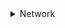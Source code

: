 <details>
  <summary>Network</summary>
  
- [OSI 7 계층](#OSI-7-계층)
- [TCP와 UDP](#TCP와-UDP)
- [TCP/IP](#TCP-IP)
- [3 way handshake](#3-way-handshake)
- [4 way handshake](#4-way-handshake)


  
  
  
  
### OSI 7 계층
- 네트워크에서 통신이 일어나는 과정을 7단계로 나눈 것
- 국제표준화기구(ISO)에서 네트워크 간 호환을 위해 표준 네트워크 모델로 만든 것


OSI 7단계로 정의한 이유는 통신이 일어나는 과정을 단계별로 파악하기 위해서 + 통신 과정 중 특정한 곳에 이상이 생기면 다른 단계의 장비나 소프트웨어 등을 건드리지 않고 통신 장애를 일으킨 그 해당 단계에서 해결할 수 있기 때문임

![](https://velog.velcdn.com/images/posasac/post/68150101-52e4-4400-a5e5-a354472c6e2b/image.png)
![](https://velog.velcdn.com/images/posasac/post/fe9914d3-6098-4477-82e0-35ea10fab23c/image.png)

- OSI 7 계층은 물리, 데이터링크, 네트워크, 전송, 세션, 표현, 응용 계층으로 나뉨

- 전송 시 7계층(응용)에서 1계층(물리)으로까지 각각 층마다 인식할 수 있어야하는 헤더를 붙이고(캡슐화), 수신 시 1계층(물리)부터 7계층(응용)으로 헤더를 다 떼어냄(디캡슐화)
- 출발지에서 데이터가 전송될 때 헤더가 추가되는데 2계층(데이터링크)에서만 오류 제어를 위해 꼬리부분에 추가
- 1계층(물리)에서 1, 0의 전기적 신호가 되어 전송매체(동축 케이블, 광섬유 등)를 통해 전송됨
___
### 1계층 물리 계층(Physical Layer)
- 실제 장치를 연결하기 위한 **전기적** **물리적** 세부 사항을 정의한 계층

- 인터넷 케이블, 라우터, 스위치 등 전기적인 신호가 물리적 장치에 의해 왔다 갔다(통신)하는 계층 
- 이 계층은 단지 데이터를 **전달만** 할 뿐 송,수신하려는 데이터가 뭔지 어떤 에러가 있는지 전혀 신경쓰지 않고 단지 데이터를 전기적인 신호로 변환해 주고받을 수 있게 하는 기능만 할 뿐임(알고리즘, 오류제어 기능 X)
- 여기서 데이터는 0과 1의 비트열, 즉 ON, OFF의 전기적 신호 상태임

- 장비 : 케이블, 리피터, 허브
___

### 2계층 데이터 링크 계층(Data Link Layer)
- 장치 간 신호를 전달하는 물리 계층을 이용해 네트워크 상의 주변 장치들 간의 데이터를 전송하는 역할 

즉, 인접한 두 장치간 신뢰성 있는 정보 전송을 담당(Point-to-Point)함
- 물리 계층을 통해 송, 수신되는 정보의 오류와 흐름을 관리하여 안전한 정보의 전달이 가능하도록 도와주는 역할 

통신에서의 오류를 찾아주고 재전송 하는 기능을 가지고 있음
맥 주소(Mac Address)를 가지고 통신함
- 송, 수신을 주고받는 두 장치간 신뢰성 있는 전송을 보장하기 위한 계층임

주소 할당 : 물리 계층으로부터 받은 신호들이 네트워크 상의 장치에 올바르게 안착할 수 있게함
오류 감지 : 신호가 전달되는 동안 오류가 포함되는지 감지 오류가 있다면해당 데이터 폐기
- 단위 : 프레임(Frame)
- 장비 : 브리지, 스위치
___

### 3계층 네트워크 계층(Network Layer)
- 여러 노드를 거칠 때마다 경로를 찾아주는 역할을 함
- 중계 노드를 통해 전송하는 경우 어떻게 중계할 것인가 규정

라우팅 기능으로 최적의 경로 설정 
(라우팅 기능 : 데이터를 목적지까지 안전하고 빠르게 보냄)

- 다양한 길이의 데이터를 네트워크를 통해 전달하고, 그 과정에서 전송 계층이 요구하는 서비스 품질(Qos)을 제공하기 위한 기능적, 절차적 수단을 제공

경로를 선택하고 주소를 정하고 경로에 따라 패킷을 전달해 주는 것이 주 역할

컴퓨터에게 데이터를 전송할 주소를 가지고 있어서 통신이 가능(IP주소가 네트워크 계층의 헤더에 속함)

데이터를 연결하는 다른 네트워크를 통해 전달함해 인터넷이 가능하게 만드는 계층임

- 단위 : 패킷(Packet)
- 장비 : 라우터, L3 스위치

___
### 4계층 전송 계층(Transport Layer)
- 통신을 활성화하기 위한 계층

보통 TCP 프로토콜을 이용하며, 포트를 여어 응용프로그램들이 전송을 할 수 있게 함
만약, 데이터가 왔다면 4계층에서 해당 데이터를 하나로 통합해 5계층으로 전달

양 끝단의 사용자가 신뢰성 있는 데이터를 주고받게 하여 상위 계층이 데이터 전달의 유효성이나 효율성에는 신경쓰지 않게 해주는 계층
- **시퀀스 넘버기반**의 오류제어 방식 사용
- 종단 간(End-to-End) 통신을 다루는 최하위 계층으로 신뢰성 있고 효율적인 데이터 전송하며, 기능은 오류 검출 및 복구와 흐름제어, 중복 검사 등을 수행

- 데이터 전송을 위해 Port번호 사용(대표 프로토콜 TCP, UDP)
- 단위 : 세그먼트(Segment)
- 장비 : L4 스위치

___
### 5계층 세션 계층(Session Layer)
- 양 끝단의 응용 프로세스가 통신을 관리하는 방법을 제공하는 계층
- 통신 장치 간 상호작용 및 동기화 제공
- 연결 세션에서 데이터 교환과 에러 발생 시 복구 관리

이 계층의 프로토콜은 통신 연결이 손실되는 경우 연결 복구 시도가 가능하고 연결 시도 중 장시간 연결이 되지 않았다면 세션 계층의 프로토콜이 연결을 닫고 다시 연결을 시도함

- 전이중 통신, 반이중 통신 명령 중 하나를 제공하여 교환 메시지 스트림(Stream) 내에서 동기화 지점을 제동함
- 단위 : 데이터(Data) 또는 메세지(Message)

> 전이중 통신(Full Duplex)
: 두 대의 단말기가 데이터를 송, 수신하기 위해 각각 독립된 회선을 사용하는 통신 방식
: 전화망, 고속 데이터 통신 등
>
>반이중 통신(Half Duplex)
: 한쪽이 송신하는 동안 다른 쪽에서 수신하는 통신 방식으로, 전송 방향의 교체가 일어남
: 무전기 등 

___
### 6계층 표현 계층(Presentation Layer)
- 데이터를 어떻게 표현할지 정하는 역할
- 코드 간 번역을 담당
- 인코딩/디코딩, 압축/해제, 암호화/복호화 등의 역할을 수행
- 응용 프로그램이나 네트워크를 위해 데이터를 "표현"하는 것

ex) EDCDIC로 인코딩 된 문서를 ASCII로 바꿔주거나, 해당 데이터가 TEXT인지 그림인지, GIF인지 PNG인지 구분하는 것이 표현 계층의 역할

- 단위 : 데이터(Data)
___
### 7계층 응용 계층(Application Layer)
- 사용자와 가장 밀접한 계층으로 인터페이스 역할
- 응용 프로세스와 직접 관계하여 일반적인 응용 서비스를 수행

응용 계층은 최상위 계층으로 사용자에게 직접적으로 보이는 부분임
웹 상에서 웹 서버 및 웹 브라우저 상호 간 데이터 전송을 위한 프로토콜

- 단위 : 데이터(Data)
- 주요 프로토콜 : TELNET, FTP, SMTP, HTTP 등

___
### TCP와 UDP
  
![](https://velog.velcdn.com/images/posasac/post/3d7aea2b-d32c-47d0-af34-9cf682c191fb/image.png)

TCP와 UDP는 OSI 표준 모델과 TCP/IP 모델의 전송(Transport)계층에서 사용되는 프로토콜
>#### TCP/IP
- 데이터가 의도된 목적지에 닿을 수 있도록 보장하는 통신 규약
- 인터넷으로 디바이스를 연결하는 네트워크 프로토콜의 집합
- 인터넷의 기본 통신 언어
- TCP/IP를 사용하면 한 컴퓨터가 데이터 패킷을 컴파일하고 올바른 위치로 전송하여 인터넷을 통해 다른 컴퓨터와 통신할 수 있음


TCP와 UDP는 포트 번호를 이용해 주소를 지정하는 것과 데이터 오류 검사를 위한 체크섬이 존재한다는 두 가지의 공통점을 가지고 있지만,
**정확성**(TCP)을 추구할지 **신속성**(UDP)을 추구할지 구분하여 나뉨


데이터를 중요하게 생각 해 확실히 주고받고 싶을 때는 `TCP`를 사용
TCP는 통신할 컴퓨터끼리 "보냈다" "받았다"라고 서로 확인 메세지를 보내면서 데이터를 주고받아 통신의 신뢰성을 높임
~~~
웹이나 메일, 파일 공유처럼 데이터를 누락시키고 싶지 않을 때 TCP사용
~~~

반대로 신뢰성보다는 일단 빨리 보내버리고 싶을 때는 `UDP`를 사용
UDP는 데이터를 보내기만 하면 그걸로 끝이니 신뢰성은 없지만 확인 응답과 같은 절차를 생략할 수 있어 통신의 신속성은 높음

~~~
인터넷 전화나 실시간 영화 스트리밍처럼 특히 속도를 필요호하는 서비스들이 UDP사용
~~~

> TCP와 UDP는 "포트 번호"로 컴퓨터 안의 어떤 서비스(애플리케이션)에게 데이터를 전달하면 좋은지를 식별함
>포트 번호는 "0~65536"(16비트)까지의 숫자로 되어 있고, 범위에 따라 용도가 정해져 있음
>
>- 0 ~ 1023(잘 알려진 포트 : well-known port) 웹 서버나 메일 서버 등과 같은 일반적인 서버 소프트웨어가 클라이언트의 서비스 요청을 대기할 때 용
>- 1024 ~ 49151(등록된 포트 : registered port) 제조 업체의 독자적인 서버 소프트웨어가 클라이언트의 서비스 요청을 대기할 때 사용
>- 49152 ~ 65535(동적 포트 : dynamic port) 서버가 클라이언트를 식별하기 위해 사용

___
### TCP
- 인터넷 상에서 데이터를 메세지의 형태로 보내기 위해 IP와 함꼐 사용하는 프로토콜

**TCP에서 자꾸 강조되는 내용은 데이터를 정확하고 안정적으로 전달할 수 있다는 것**

>근데 대체 어떻게 통신하길래 신뢰성이 있다는 거임??

![](https://velog.velcdn.com/images/posasac/post/2c1eaf51-7582-476c-8e8c-8f8a0735097c/image.png)

클라이언트가 연결을 요청(SYN 데이터 전송)하고 서버가 연결을 수락하면 통신 선로가 고정되고 모든 데이터는 고정된 통신 선로를 통해서 순차적으로 전달
(데잍터를 정확하고 안정적으로 전달할 수 있음)


위 그림처럼 TCP프로토콜은 신뢰성 있는 데이터 전송을 위해 확인 작업을 하는데 패킷을 성공적으로 전송하면 ACK라는 신호를 날리고 만약 ACK신호가 제 시간에 도착하지 않으면 TimeOut을 발생시켜 손실이 발생한 패킷을 다시 전송함 

> 이렇게 TCP는 데이터를 송신할때마다 확인 응답을 주고받는 절차가 있어서 통신의 신뢰성이 올라감

#### TCP의 단점
- 데이터를 보내기 전 반드시 연결이 형성되어야함
- 1:1 통신만 가능
- 고정된 통신 선로가 최단선(네트워크 길이)이 아닐 경우 상대적으로 UDP보다 데이터 전송 속도가 느림

> 저는 TCP를 정확한데 유도리 없는 타입이라 정의하겠습니다.

#### TCP의 특징
- 데이터 전송 순서를 보장함(데이터 순서 유지를 위해 각 바이트마다 번호 부여)
- 데이터 흐름 제어(수신자 버퍼 오버플로우 방지) 및 혼잡 제어(패킷 수가 과도하게 증가하는 현상 방지)
- 3-way handshaking과정을 통해 연결을 설정하고 4-way handshaking을 통해 연결을 해제

~~~
3-way handshake는 다음 글에서 자세하게 정리할 예정임
~~~
### UDP
- 전송 계층의 "비연결 지향적" 프로토콜
![](https://velog.velcdn.com/images/posasac/post/f6e01937-18a3-47be-9814-bdf18247f5da/image.png)

비연결 지향적 : 데이터를 주고받을 때 연결 절차를 거치지 않고 발신(송신)자가 일방적으로 데이터를 보내는 방식

연결 과정이 없어 TCP보다는 전송이 빠르지만 데이터 전달의 신뢰성은 떨어짐
>UDP는 전송에 할당되는 논리적인 경로가 없음
각각 패킷은 다른 경로로 전송되고 각각 독립적인 관계를 지님
이렇게 데이터를 서로 다른 경로로 독립적으로 처리하는 프로토콜을 UDP라고함

- UDP는 발신자가 데이터 패킷을 순차적으로 보내도 이 패킷들이 서로 다른 통신 선로를 통해 전달 될 수 있음


그래서 먼저 보낸 패킷이 느린 선로를 통해 전송되면 나중에 보낸 패킷보다 늦게 도착할 수 있고 최악의 경우 잘못된 선로로 전송되어 유실될 수도 있음

TCP와는 다르게 중간에 패킷이 유실되거나 변조가 되어도 재전송 X
> UDP는 좀 무책임한 친구라고 정의하겠습니다^__^

좀 더 설명하면, UDP는 연결을 설정하고 해제하는 과정이 없음
서로 다른 경로로 독립적으로 처리함에도 패킷에 순서를 부여하여 재조립하거나 흐름 제어, 혼잡 제어를 하지않아 속도가 빠르고 네트워크 부하가 적다는 장점이 있지만 데이터 전송의 신뢰성이 낮음 (연속성이 중요한 실시간 스트리밍에 좋다)


#### UDP의 단점
- 데이터의 신뢰성이 없음
- 의미있는 서버를 구축하려면 일일이 

#### UDP의 특징
- 패킷 관리가 필요함
- 데이터 재전송과 데이터 순서 유지를 위한 작업이 없음(신뢰성 X)
- 비연결형 서비스로 연결 없이 통신이 가능
___
### TCP와 UDP의 비교
1. 공통점
>포트 번호를 이용하여 주소를 지정
데이터 오류 검사를 위한 체크섬 존재

2. 차이점

||TCP|UDP|
|------|---|---|
|연결방식|연결형|비연결형|
|패킷 교환 방식|가상 회선 방식|데이터그램 방식|
|전송 순서|보장|보장 X|
|수신 여부 확인|확인|확인	X|
|통신 방식|1:1|1:1/1:N/N:N 모두 가능|
|신뢰성|높음|낮음|
|속도|느림|빠름|

___
  
### TCP IP
#### TCP 프로토콜
신뢰성 있고, 무결성을 보장하는 연결을 통해 데이터를 안전하게 전달해주는 전송 프로토콜
#### IP 프로토콜
패킷들을 가장 효율적인 방법으로 최종 목적지로 전송하기 위해 필요한 프로토콜
___
![](https://velog.velcdn.com/images/posasac/post/daadcace-ae6c-4a09-a914-89e423f0eba5/image.png)

#### TCP/IP의 4계층
>1계층 : 네트워크 인터페이스 계층(Network Interface)
>2계층 : 인터넷 계층(Internet)
>3계층 : 전송 계층(Transport)
>4계층 : 응용 계층(Application)
  
#### 송신 측
1. 전송 계층이 전송하려는 메시지를 여러개의 패킷으로 나눠 인터넷 계층으로 보낸다.(세그먼트 전송)

2. 인터넷 계층은 이 패킷(세그먼트)을 수신지 호스트까지 하나씩 전송한다.
3. IP프로토콜을 사용해 세그먼트에 IP헤더(수신지 호스트의 IP주소가 담겨있음)를 부착하여 패킷을 전송한다.
4. 중간 노드인 라우터가 IP주소를 기반으로 한 라우팅을 통해 수신지 호스트까지 전송한다.

#### 수신 측
1. 인터넷 계층에서 패킷 헤더의 IP를 읽고 자기에게 온 패킷이 맞으면 전송 계층으로 넘긴다.
2. 전송 계층에서는 세그먼트 헤더 정보를 읽고 수신한 패킷들을 재결합하여 메시지를 만들고, 메시지를 보낼 애플리케이션을 확인하여 전송한다.

TCP프로토콜이 모든 패킷들의 오류 여부를 확인하고 송신 호스트가 보낸 패킷을 순서대로 재결합할 수 있도록 전송 과정을 제어한다.
즉, 전송 계층은 패킷을 재결합한 메시지가 수신 호스트로 올바르게 전송될 수 있도록 보장하는 역할을한다.

정리하자면, 인터넷 계층은 IP주소로 수신지 호스트까지 패킷을 전송하는 역할만 하고, 모든 패킷이 재결합할 수 있도록 오류나 중복을 확인하는 것은 전송 계층이 한다.

>인터넷 계층은 IP프로토콜을 사용하여 각 패킷의 전송을 책임지고
전송 계층은 TCP프로토콜을  사용하여 전체 메시지의 전달을 책임진다.

___
### 3 way handshake
: TCP/IP 프로토콜을 이용해 통신하는 응용 프로그램이 데이터 전송을 하기 전, 먼저 정확한 전송을 보장하기 위해 상대방 컴퓨터와 사전에 세션을 수립하는 과정을 뜻한다.
  
예를 들어, 클라이언트가 서버와 연결을 만들기 원한다고 생각해보자

서버
먼저, 서버가 TCP에 연결을 받아들일 준비가 됐다고 알린다.
: 수동 개방 요청
서버 TCP는 모든 연결을 받아들일 준비가 되어있지만, 스스로 연결을 유지할 수 없다.
클라이언트
클라이언트는 능동 개방 요청을 유발한다.
클라이언트는 특정 서버에게 연결이 필요하다는 것을 자신의 TCP에게 알린다.
이때 3 way handshake 절차가 시작된다.

[step 1]
클라이언트는 서버에 접속을 요청하는 SYN(연결요청)패킷을 보낸다.
이때, 클라이언트는 SYN을 보내고 SYN/ACK 응답을 기다리는 SYN_SENT(로컬에서 연결요청(SYN)을 보낸 상태), 서버는 Wait for Client 상태이다

[step 2]
서버는 SYN요청을 받고 클라이언트에게 요청을 수락한다는 ACK와 SYN 플래그가 설정된 패킷을 보내고 클라이언트가 다시 ACK로 응답하길 기다린다.
이때 서버는 SYN_RECEIVED 상태가 된다.

[step 3]
클라이언트는 서버에게 ACK를 보내고 이후에는 연결이 이루어지고 데이터가 오가게 되는 것이다. 이때 서버의 상태는 ESTABLISHED

이와 같은 방식으로 통신하는 것이 그놈의 신뢰성 신뢰성 !!! 있는 연결을 맺어 준다는 TCP의 3 Way Handshake 방식이다.

  https://velog.io/@posasac/CS3-Way-Handshake-4-Way-Handshake
  
### 4 way handshake
3 way handshake가 TCP의 연결을 초기화 할 때 사용했다면, 4 way handshake는 세션을 종료하기 위해 수행되는 절차이다.

[step 1]
클라이언트가 연결을 종료한다는 FIN 플래그를 전송한다. 이때 클라이언트는 FIN-WAIT 상태가 된다.

[step 2]
FIN 플래그를 받은 서버는 일단 확인메시지(ACK)를 보내고 자신의 통신이 끝날 때 까지 기다리는데 이 상태를 서버의 CLOSE_WAIT라고 한다.

[step 3]
서버의 통신이 끝났으면 연결을 종료할 준비가 됐다고 알리기 위해 클라이언트에게 FIN 플래그를 전송한다.
이때 서버의 상태는 LAST-ACK이다.

[step 4]
클라이언트는 해지 준비가 됐다는 ACK를 확인했다는 메시지를 보낸다.

근데 만약 서버에서 FIN을 전송하기 전에 ~~ 전송한 패킷이 지연으로 FIN보다 늦게 도착하는 상황이 발생했다면 어떻게 될까?

클라이언트에서 세션을 종료시킨 후 뒤늦게 도착하는 패킷이 있다면 이 패킷은 Drop되고 유실될 것이다.

이 현상에 대비하여 클라이언트는 서버로부터 FIN을 수신하더라도 일정시간(기본 240초)동안 세션을 남겨놓고 잉여 패킷을 기다리는 과정을 거치게 되고, 이 과정을 TIME_WAIT라고 한다.

일정 시간이 지나면 세션을 만료하고 연결을 종료해 CLOSE한다.
___
</details>
